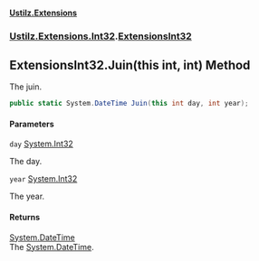 #### [Ustilz.Extensions](index.md 'index')
### [Ustilz.Extensions.Int32](Ustilz.Extensions.Int32.md 'Ustilz.Extensions.Int32').[ExtensionsInt32](Ustilz.Extensions.Int32.ExtensionsInt32.md 'Ustilz.Extensions.Int32.ExtensionsInt32')

## ExtensionsInt32.Juin(this int, int) Method

The juin.

```csharp
public static System.DateTime Juin(this int day, int year);
```
#### Parameters

<a name='Ustilz.Extensions.Int32.ExtensionsInt32.Juin(thisint,int).day'></a>

`day` [System.Int32](https://docs.microsoft.com/en-us/dotnet/api/System.Int32 'System.Int32')

The day.

<a name='Ustilz.Extensions.Int32.ExtensionsInt32.Juin(thisint,int).year'></a>

`year` [System.Int32](https://docs.microsoft.com/en-us/dotnet/api/System.Int32 'System.Int32')

The year.

#### Returns
[System.DateTime](https://docs.microsoft.com/en-us/dotnet/api/System.DateTime 'System.DateTime')  
The [System.DateTime](https://docs.microsoft.com/en-us/dotnet/api/System.DateTime 'System.DateTime').